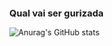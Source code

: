 ### Qual vai ser gurizada
![Anurag's GitHub stats](https://github-readme-stats.vercel.app/api?username=ThizinhoSRS&show_icons=true&theme=dark)

